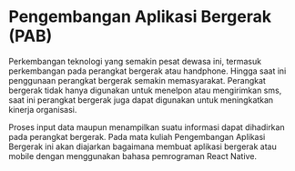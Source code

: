 # Pengembangan Aplikasi Bergerak (PAB)

Perkembangan teknologi yang semakin pesat dewasa ini, termasuk perkembangan pada perangkat bergerak atau handphone. Hingga saat ini penggunaan perangkat 
bergerak semakin memasyarakat. Perangkat bergerak tidak hanya digunakan untuk menelpon atau mengirimkan sms, saat ini perangkat bergerak juga dapat 
digunakan untuk meningkatkan kinerja organisasi. 

Proses input data maupun menampilkan suatu informasi dapat dihadirkan pada perangkat bergerak. Pada mata 
kuliah Pengembangan Aplikasi Bergerak ini akan diajarkan bagaimana membuat aplikasi bergerak atau mobile dengan menggunakan bahasa pemrograman React 
Native.
